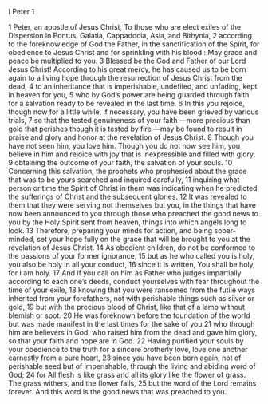 I Peter 1

1	Peter, an apostle of Jesus Christ, To those who are elect exiles of the Dispersion in Pontus, Galatia, Cappadocia, Asia, and Bithynia,
2	according to the foreknowledge of God the Father, in the sanctification of the Spirit, for obedience to Jesus Christ and for sprinkling with his blood : May grace and peace be multiplied to you.
3	Blessed be the God and Father of our Lord Jesus Christ! According to his great mercy, he has caused us to be born again to a living hope through the resurrection of Jesus Christ from the dead,
4	to an inheritance that is imperishable, undefiled, and unfading, kept in heaven for you,
5	who by God’s power are being guarded through faith for a salvation ready to be revealed in the last time.
6	In this you rejoice, though now for a little while, if necessary, you have been grieved by various trials,
7	so that the tested genuineness of your faith —more precious than gold that perishes though it is tested by fire —may be found to result in praise and glory and honor at the revelation of Jesus Christ.
8	Though you have not seen him, you love him. Though you do not now see him, you believe in him and rejoice with joy that is inexpressible and filled with glory,
9	obtaining the outcome of your faith, the salvation of your souls.
10	Concerning this salvation, the prophets who prophesied about the grace that was to be yours searched and inquired carefully,
11	inquiring what person or time the Spirit of Christ in them was indicating when he predicted the sufferings of Christ and the subsequent glories.
12	It was revealed to them that they were serving not themselves but you, in the things that have now been announced to you through those who preached the good news to you by the Holy Spirit sent from heaven, things into which angels long to look.
13	Therefore, preparing your minds for action, and being sober-minded, set your hope fully on the grace that will be brought to you at the revelation of Jesus Christ.
14	As obedient children, do not be conformed to the passions of your former ignorance,
15	but as he who called you is holy, you also be holy in all your conduct,
16	since it is written, You shall be holy, for I am holy.
17	And if you call on him as Father who judges impartially according to each one’s deeds, conduct yourselves with fear throughout the time of your exile,
18	knowing that you were ransomed from the futile ways inherited from your forefathers, not with perishable things such as silver or gold,
19	but with the precious blood of Christ, like that of a lamb without blemish or spot.
20	He was foreknown before the foundation of the world but was made manifest in the last times for the sake of you
21	who through him are believers in God, who raised him from the dead and gave him glory, so that your faith and hope are in God.
22	Having purified your souls by your obedience to the truth for a sincere brotherly love, love one another earnestly from a pure heart,
23	since you have been born again, not of perishable seed but of imperishable, through the living and abiding word of God;
24	for All flesh is like grass and all its glory like the flower of grass. The grass withers, and the flower falls,
25	but the word of the Lord remains forever. And this word is the good news that was preached to you.

